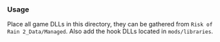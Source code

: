 ### Usage
Place all game DLLs in this directory, they can be gathered from ```Risk of Rain 2_Data/Managed```. Also add the hook DLLs located in ```mods/libraries```.